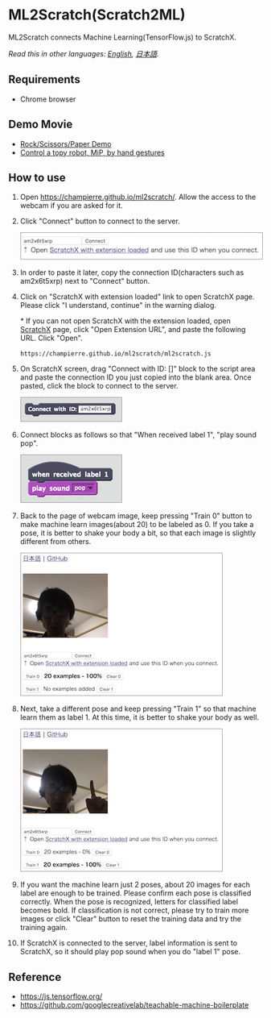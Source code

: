 # ML2Scratch(Scratch2ML)

ML2Scratch connects Machine Learning(TensorFlow.js) to ScratchX.

*Read this in other languages: [English](README.md), [日本語](README.ja.md).*

## Requirements

- Chrome browser

## Demo Movie

- [Rock/Scissors/Paper Demo](https://www.youtube.com/watch?v=DkH1hwc-Gb4)
- [Control a topy robot, MiP, by hand gestures](https://www.youtube.com/watch?v=GKXimEB5WQg)

## How to use

1. Open https://champierre.github.io/ml2scratch/. Allow the access to the webcam if you are asked for it.

2. Click "Connect" button to connect to the server.

    <kbd><img src="images/en/1.png" style="width:500px;border:1px solid #999" /></kbd>

3. In order to paste it later, copy the connection ID(characters such as am2x6t5xrp) next to "Connect" button.

4. Click on "ScratchX with extension loaded" link to open ScratchX page. Please click "I understand, continue" in the warning dialog.

    \* If you can not open ScratchX with the extension loaded, open [ScratchX](http://scratchx.org/) page, click "Open Extension URL", and paste the following URL. Click "Open".

    ```
    https://champierre.github.io/ml2scratch/ml2scratch.js
    ```

5. On ScratchX screen, drag "Connect with ID: []" block to the script area and paste the connection ID you just copied into the blank area. Once pasted, click the block to connect to the server.

    <img src="images/en/5.png" style="width:200px;border:1px solid #999" />

6. Connect blocks as follows so that "When received label 1", "play sound pop".

    <img src="images/en/6.png" style="width:200px;border:1px solid #999" />


7. Back to the page of webcam image, keep pressing "Train 0" button to make machine learn images(about 20) to be labeled as 0. If you take a pose, it is better to shake your body a bit, so that each image is slightly different from others.

    <kbd><img src="images/en/7.png" style="width:400px;border:1px solid #999" /></kbd>

8. Next, take a different pose and keep pressing "Train 1" so that machine learn them as label 1. At this time, it is better to shake your body as well.

    <kbd><img src="images/en/8.png" style="width:400px;border:1px solid #999" /></kbd>

9. If you want the machine learn just 2 poses, about 20 images for each label are enough to be trained. Please confirm each pose is classified correctly. When the pose is recognized, letters for classified label becomes bold. If classification is not correct, please try to train more images or click "Clear" button to reset the training data and try the training again.

10. If ScratchX is connected to the server, label information is sent to ScratchX, so it should play pop sound when you do "label 1" pose.

## Reference

- https://js.tensorflow.org/
- https://github.com/googlecreativelab/teachable-machine-boilerplate
